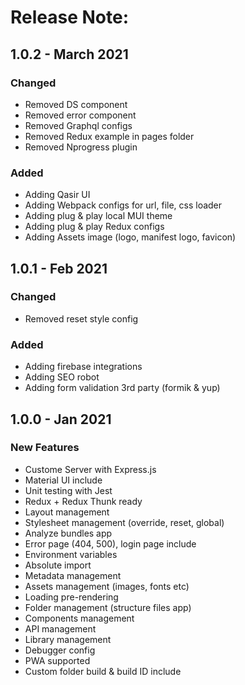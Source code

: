 # Release Note:

## 1.0.2 - March 2021

### Changed

- Removed DS component
- Removed error component
- Removed Graphql configs
- Removed Redux example in pages folder
- Removed Nprogress plugin

### Added

- Adding Qasir UI
- Adding Webpack configs for url, file, css loader
- Adding plug & play local MUI theme
- Adding plug & play Redux configs
- Adding Assets image (logo, manifest logo, favicon)

## 1.0.1 - Feb 2021

### Changed

- Removed reset style config

### Added

- Adding firebase integrations
- Adding SEO robot
- Adding form validation 3rd party (formik & yup)

## 1.0.0 - Jan 2021

### New Features

- Custome Server with Express.js
- Material UI include
- Unit testing with Jest
- Redux + Redux Thunk ready
- Layout management
- Stylesheet management (override, reset, global)
- Analyze bundles app
- Error page (404, 500), login page include
- Environment variables
- Absolute import
- Metadata management
- Assets management (images, fonts etc)
- Loading pre-rendering
- Folder management (structure files app)
- Components management
- API management
- Library management
- Debugger config
- PWA supported
- Custom folder build & build ID include
